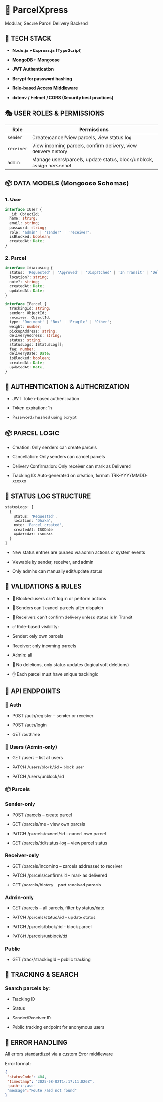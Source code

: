 
# 📌 ParcelXpress

Modular, Secure Parcel Delivery Backend


## 🔧 TECH STACK

- **Node.js + Express.js (TypeScript)**

- **MongoDB + Mongoose**

- **JWT Authentication**

- **Bcrypt for password hashing**

- **Role-based Access Middleware**

- **dotenv / Helmet / CORS (Security best practices)**
## 🎭 USER ROLES & PERMISSIONS

| Role       | Permissions                                                          |
| ---------- | -------------------------------------------------------------------- |
| `sender`   | Create/cancel/view parcels, view status log                          |
| `receiver` | View incoming parcels, confirm delivery, view delivery history       |
| `admin`    | Manage users/parcels, update status, block/unblock, assign personnel |

## 📦 DATA MODELS (Mongoose Schemas)

### 1. User

```typescript
interface IUser {
  _id: ObjectId;
  name: string;
  email: string;
  password: string;
  role: 'admin' | 'sender' | 'receiver';
  isBlocked: boolean;
  createdAt: Date;
}
```
### 2. Parcel

```typescript
interface IStatusLog {
  status: 'Requested' | 'Approved' | 'Dispatched' | 'In Transit' | 'Delivered' | 'Cancelled' | 'Returned';
  location?: string;
  note?: string;
  createdAt: Date;
  updatedAt: Date;
}

interface IParcel {
  trackingId: string; 
  sender: ObjectId; 
  receiver: ObjectId; 
  type: 'Document' | 'Box' | 'Fragile' | 'Other';
  weight: number;
  pickupAddress: string;
  deliveryAddress: string;
  status: string;
  statusLogs: IStatusLog[];
  fee: number;
  deliveryDate: Date;
  isBlocked: boolean;
  createdAt: Date;
  updatedAt: Date;
}

```
## 🔐 AUTHENTICATION & AUTHORIZATION

- JWT Token-based authentication

- Token expiration: 1h

- Passwords hashed using bcrypt

## 📦 PARCEL LOGIC

- Creation: Only senders can create parcels

- Cancellation: Only senders can cancel parcels

- Delivery Confirmation: Only receiver can mark as Delivered 

- Tracking ID: Auto-generated on creation, format: TRK-YYYYMMDD-xxxxxx

## 🔁 STATUS LOG STRUCTURE

```typescript
statusLogs: [
  {
    status: 'Requested',
    location: 'Dhaka',
    note: 'Parcel created',
    createdAt: ISODate
    updatedAt: ISODate
  }
]

```
- New status entries are pushed via admin actions or system events

- Viewable by sender, receiver, and admin

- Only admins can manually edit/update status

## 🧱 VALIDATIONS & RULES

- 🚫 Blocked users can’t log in or perform actions

- 🚫 Senders can’t cancel parcels after dispatch

- 🚫 Receivers can’t confirm delivery unless status is In Transit

- ✅ Role-based visibility:

- Sender: only own parcels

- Receiver: only incoming parcels

- Admin: all

- 🚫 No deletions, only status updates (logical soft deletions)

- ✋ Each parcel must have unique trackingId

## 🔗 API ENDPOINTS
### 🔐 Auth
- POST /auth/register – sender or receiver

- POST /auth/login

- GET /auth/me

### 👤 Users (Admin-only)
- GET /users – list all users

- PATCH /users/block/:id – block user

- PATCH /users/unblock/:id

### 📦 Parcels
### Sender-only
- POST /parcels – create parcel

- GET /parcels/me – view own parcels

- PATCH /parcels/cancel/:id – cancel own parcel

- GET /parcels/:id/status-log – view parcel status

### Receiver-only
- GET /parcels/incoming – parcels addressed to receiver

- PATCH /parcels/confirm/:id – mark as delivered

- GET /parcels/history – past received parcels

### Admin-only
- GET /parcels – all parcels, filter by status/date

- PATCH /parcels/status/:id – update status 

- PATCH /parcels/block/:id – block parcel

- PATCH /parcels/unblock/:id

### Public
- GET /track/:trackingId – public tracking

## 🔁 TRACKING & SEARCH
### Search parcels by:

- Tracking ID

- Status

- Sender/Receiver ID

- Public tracking endpoint for anonymous users

## 🧨 ERROR HANDLING
All errors standardized via a custom Error middleware

Error format:
 ```json
{
  "statusCode": 404,
  "timestamp": "2025-08-02T14:17:11.026Z",
  "path":"/asd"
  "message":"Route /asd not found"
}

 ```